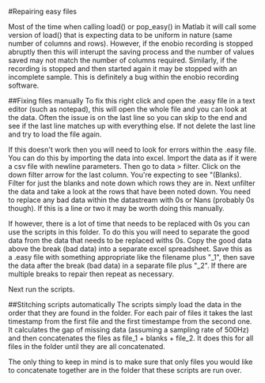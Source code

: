 #Repairing easy files

Most of the time when calling load() or pop_easy() in Matlab it will call some version of load() that is expecting data to be
uniform in nature (same number of columns and rows). However, if the enobio recording is stopped abruptly then this will
interupt the saving process and the number of values saved may not match the number of columns required. Similarly, if the 
recording is stopped and then started again it may be stopped with an incomplete sample. This is definitely a bug within the 
enobio recording software.

##Fixing files manually
To fix this right click and open the .easy file in a text editor (such as notepad), this will open the whole file and you can
look at the data. Often the issue is on the last line so you can skip to the end and see if the last line matches up with
everything else. If not delete the last line and try to load the file again.

If this doesn't work then you will need to look for errors within the .easy file. You can do this by importing the data into
excel. Import the data as if it were a csv file with newline parameters. Then go to data > filter. Click on the down filter
arrow for the last column. You're expecting to see "(Blanks). Filter for just the blanks and note down which rows they are in.
Next unfilter the data and take a look at the rows that have been noted down. You need to replace any bad data within the 
datastream with 0s or Nans (probably 0s though). If this is a line or two it may be worth doing this manually. 

If however, there is a lot of time that needs to be replaced with 0s you can use the scripts in this folder. To do this you will
need to separate the good data from the data that needs to be replaced withs 0s. Copy the good data above the break (bad data)
into a separate excel spreadsheet. Save this as a .easy file with something appropriate like the filename plus "_1", then save
the data after the break (bad data) in a separate file plus "_2". If there are multiple breaks to repair then repeat as necessary.

Next run the scripts.

##Stitching scripts automatically
The scripts simply load the data in the order that they are found in the folder. For each pair of files it takes the last 
timestamp from the first file and the first timestampe from the second one. It calculates the gap of missing data (assuming a
sampling rate of 500Hz) and then concatenates the files as file_1 + blanks + file_2. It does this for all files in the folder
until they are all concatenated.

The only thing to keep in mind is to make sure that only files you would like to concatenate together are in the folder that these
scripts are run over.
